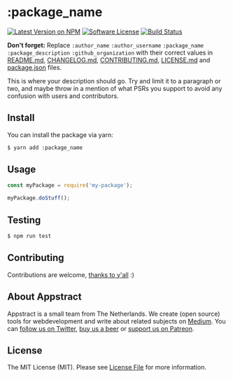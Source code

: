 # :package_name

[![Latest Version on NPM](https://img.shields.io/npm/v/:package_name.svg?style=flat-square)](https://npmjs.com/package/:package_name)
[![Software License](https://img.shields.io/badge/license-MIT-brightgreen.svg?style=flat-square)](LICENSE.md)
[![Build Status](https://img.shields.io/travis/:github_organization/:package_name/master.svg?style=flat-square)](https://travis-ci.org/:github_organization/:package_name)

**Don't forget:**
Replace ```:author_name``` ```:author_username``` ```:package_name``` ```:package_description``` ```:github_organization``` with their correct values in [README.md](README.md), [CHANGELOG.md](CHANGELOG.md), [CONTRIBUTING.md](CONTRIBUTING.md), [LICENSE.md](LICENSE.md) and [package.json](package.json) files.

This is where your description should go. Try and limit it to a paragraph or two, and maybe throw in a mention of what
PSRs you support to avoid any confusion with users and contributors.

## Install

You can install the package via yarn:

```bash
$ yarn add :package_name
```

## Usage

```js
const myPackage = require('my-package');

myPackage.doStuff();
```

## Testing

``` bash
$ npm run test
```

## Contributing

Contributions are welcome, [thanks to y'all](https://github.com/appstract/laravel-blade-directives/graphs/contributors) :)

## About Appstract

Appstract is a small team from The Netherlands. We create (open source) tools for webdevelopment and write about related subjects on [Medium](https://medium.com/appstract). You can [follow us on Twitter](https://twitter.com/teamappstract), [buy us a beer](https://www.paypal.me/teamappstract/10) or [support us on Patreon](https://www.patreon.com/appstract).

## License

The MIT License (MIT). Please see [License File](LICENSE.md) for more information.
